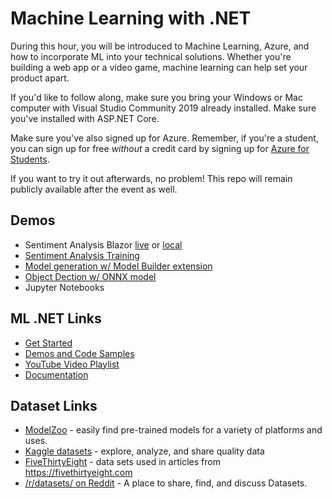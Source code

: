 # Machine Learning with .NET

During this hour, you will be introduced to Machine Learning, Azure, and how to incorporate ML into your technical solutions. Whether you're building a web app or a video game, machine learning can help set your product apart.

If you'd like to follow along, make sure you bring your Windows or Mac computer with Visual Studio Community 2019 already installed. Make sure you've installed with ASP.NET Core.

Make sure you've also signed up for Azure. Remember, if you're a student, you can sign up for free _without_ a credit card by signing up for [Azure for Students](https://azure.microsoft.com/en-us/free/students/).

If you want to try it out afterwards, no problem! This repo will remain publicly available after the event as well.

## Demos

- Sentiment Analysis Blazor [live](https://blazorsentimentanalysisproduction.azurewebsites.net) or [local](ScalableSentimentAnalysisBlazorWebApp/)
- [Sentiment Analysis Training](BinaryClassification_SentimentAnalysis/)
- [Model generation w/ Model Builder extension](AutoML/)
- [Object Dection w/ ONNX model](ObjectDetection-Onnx/)
- Jupyter Notebooks

## ML .NET Links

- [Get Started](http://dot.net/ml)
- [Demos and Code Samples](http://aka.ms/mlnetsamples)
- [YouTube Video Playlist](https://aka.ms/mlnetyoutube)
- [Documentation](http://aka.ms/mlnetdocs)

## Dataset Links

- [ModelZoo](https://modelzoo.co/) - easily find pre-trained models for a variety of platforms and uses.
- [Kaggle datasets](https://www.kaggle.com/datasets) - explore, analyze, and share quality data
- [FiveThirtyEight](https://data.fivethirtyeight.com/) - data sets used in articles from https://fivethirtyeight.com
- [/r/datasets/ on Reddit](https://www.reddit.com/r/datasets) - A place to share, find, and discuss Datasets.
